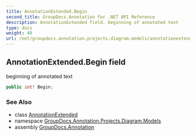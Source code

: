 ```yaml
---
title: AnnotationExtended.Begin
second_title: GroupDocs.Annotation for .NET API Reference
description: AnnotationExtended field. beginning of annotated text
type: docs
weight: 40
url: /net/groupdocs.annotation.projects.diagram.models/annotationextended/begin/
---
```

## AnnotationExtended.Begin field

beginning of annotated text

```csharp
public int? Begin;
```

### See Also

* class [AnnotationExtended](../)
* namespace [GroupDocs.Annotation.Projects.Diagram.Models](../../annotationextended/)
* assembly [GroupDocs.Annotation](../../../)


